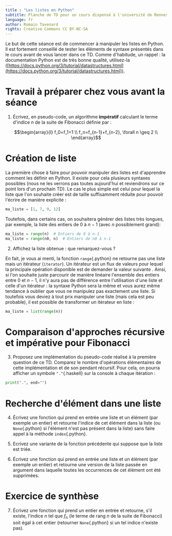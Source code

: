 ```yaml
---
title : "Les listes en Python"
subtitle: Planche de TD pour un cours dispensé à l'université de Rennes 2
language: fr
author: Romain Tavenard
rights: Creative Commons CC BY-NC-SA
---
```


Le but de cette séance est de commencer à manipuler les listes en Python.
Il est fortement conseillé de tester les éléments de syntaxe présentés dans le cours avant de vous lancer dans ce TD.
Comme d'habitude, un rappel : la documentation Python est de très bonne qualité, utilisez-la ([https://docs.python.org/3/tutorial/datastructures.html](https://docs.python.org/3/tutorial/datastructures.html)).

# Travail à préparer chez vous avant la séance
1. Écrivez, en pseudo-code, un algorithme **impératif** calculant le terme d'indice $n$ de la suite de Fibonacci définie par :

$$\begin{array}{l}
f_0=f_1=1 \\
f_n=f_{n-1}+f_{n-2}, \forall n \geq 2 \\
\end{array}$$

# Création de liste
La première chose à faire pour pouvoir manipuler des listes est d'apprendre comment les définir en Python.
Il existe pour cela plusieurs syntaxes possibles (nous ne les verrons pas toutes aujourd'hui et reviendrons sur ce point lors d'un prochain TD).
Le cas le plus simple est celui pour lequel la liste que l'on souhaite créer est de taille suffisamment réduite pour pouvoir l'écrire de manière explicite :
```python
ma_liste = [1, 7, 9, 12]
```

Toutefois, dans certains cas, on souhaitera générer des listes très longues, par exemple, la liste des entiers de 0 à $n - 1$ (avec $n$ possiblement grand):
```python
ma_liste = range(n)  # Entiers de 0 à n-1
ma_liste = range(n0, n)  # Entiers de n0 à n-1
```

2. Affichez la liste obtenue : que remarquez-vous ?

En fait, je vous ai menti, la fonction `range`{.python} ne retourne pas une liste mais un itérateur (`iterator`).
Un itérateur est un flux de valeurs pour lequel la principale opération disponible est de demander la valeur suivante .
Ainsi, si l'on souhaite juste parcourir de manière linéaire l'ensemble des entiers entre 0 et $n - 1$, il n'y aura pas de différence entre l'utilisation d'une liste et celle d'un itérateur : la syntaxe Python sera la même et vous aurez même tendance à oublier que vous ne manipulez pas exactement une liste.
Si toutefois vous deviez à tout prix manipuler une liste (mais cela est peu probable), il est possible de transformer un itérateur en liste :
```python
ma_liste = list(range(n))
```

# Comparaison d'approches récursive et impérative pour Fibonacci

3. Proposez une implémentation du pseudo-code réalisé à la première question de ce TD.
Comparez le nombre d'opérations élémentaires de cette implémentation et de son pendant récursif.
Pour cela, on pourra afficher un symbole `"."`{.haskell} sur la console à chaque itération :
```python
print(".", end="")
```

# Recherche d'élément dans une liste

4. Écrivez une fonction qui prend en entrée une liste et un élément (par exemple un entier) et retourne l'indice de cet élément dans la liste (ou `None`{.python} si l'élément n'est pas présent dans la liste) sans faire appel à la méthode `index`{.python}.

5. Ecrivez une variante de la fonction précédente qui suppose que la liste est triée.

6. Écrivez une fonction qui prend en entrée une liste et un élément (par exemple un entier) et retourne une version de la liste passée en argument dans laquelle toutes les occurrences de cet élément ont été supprimées.

# Exercice de synthèse
7. Écrivez une fonction qui prend un entier en entrée et retourne, s'il existe, l'indice $n$ tel que $f_n$ (le terme de rang $n$ de la suite de Fibonacci) soit égal à cet entier (retourner `None`{.python} si un tel indice n'existe pas).
